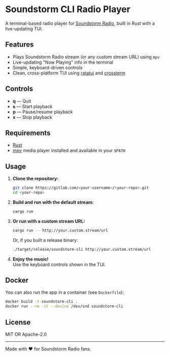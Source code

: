 # Soundstorm CLI Radio Player

A terminal-based radio player for [Soundstorm Radio](https://soundstorm-radio.com), built in Rust with a live-updating TUI.

## Features

- Plays Soundstorm Radio stream (or any custom stream URL) using `mpv`
- Live-updating "Now Playing" info in the terminal
- Simple, keyboard-driven controls
- Clean, cross-platform TUI using [ratatui](https://crates.io/crates/ratatui) and [crossterm](https://crates.io/crates/crossterm)

## Controls

- **q** — Quit
- **s** — Start playback
- **p** — Pause/resume playback
- **x** — Stop playback

## Requirements

- [Rust](https://www.rust-lang.org/tools/install)
- [mpv](https://mpv.io/) media player installed and available in your `$PATH`

## Usage

1. **Clone the repository:**
   ```sh
   git clone https://gitlab.com/<your-username>/<your-repo>.git
   cd <your-repo>
   ```

2. **Build and run with the default stream:**
   ```sh
   cargo run
   ```

3. **Or run with a custom stream URL:**
   ```sh
   cargo run -- http://your.custom.stream/url
   ```
   Or, if you built a release binary:
   ```sh
   ./target/release/soundstorm-cli http://your.custom.stream/url
   ```

4. **Enjoy the music!**  
   Use the keyboard controls shown in the TUI.

## Docker

You can also run the app in a container (see `Dockerfile`):

```sh
docker build -t soundstorm-cli .
docker run --rm -it --device /dev/snd soundstorm-cli
```

## License

MIT OR Apache-2.0

---

Made with ❤️ for Soundstorm Radio fans.